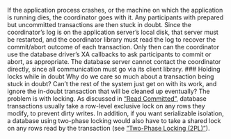 
If the application process crashes, or the machine on which the application is running dies, the
coordinator goes with it. Any participants with prepared but uncommitted transactions are then stuck
in doubt. Since the coordinator’s log is on the application server’s local disk, that server must be
restarted, and the coordinator library must read the log to recover the commit/abort outcome of each
transaction. Only then can the coordinator use the database driver’s XA callbacks to ask
participants to commit or abort, as appropriate. The database server cannot contact the coordinator
directly, since all communication must go via its client library. ### Holding locks while in doubt 
Why do we care so much about a transaction being stuck in doubt? Can’t the rest of the system just
get on with its work, and ignore the in-doubt transaction that will be cleaned up eventually? The problem is with locking. As discussed in [“Read Committed”](ch07.html#sec_transactions_read_committed), database
transactions usually take a row-level exclusive lock on any rows they modify, to prevent dirty
writes. In addition, if you want serializable isolation, a database using two-phase locking would also
have to take a shared lock on any rows read by the transaction (see [“Two-Phase Locking (2PL)”](ch07.html#sec_transactions_2pl)).